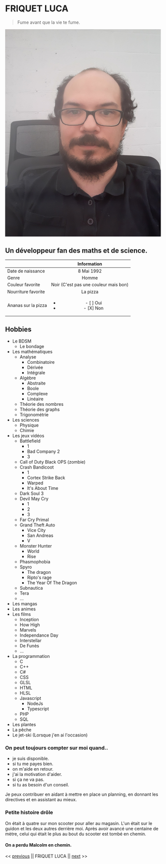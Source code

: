 # FRIQUET LUCA

> Fume avant que la vie te fume.

![Profile picture](Images/friquet_luca.jpg)

## Un développeur fan des maths et de science.

|  | Information |
|:------------|:------------:|
| Date de naissance | 8 Mai 1992 |
| Genre             | Homme      |
| Couleur favorite | Noir (C'est pas une couleur mais bon) |
| Nourriture favorite | La pizza |
| Ananas sur la pizza |  <ul><li>- [ ] Oui</li><li>- [X] Non</li></ul> |

## Hobbies

- Le BDSM
    - Le bondage
- Les mathématiques
    - Analyse
        - Combinatoire
        - Dérivée
        - Intégrale
    - Algèbre
        - Abstraite
        - Boole
        - Complexe
        - Linéaire
    - Théorie des nombres
    - Théorie des graphs
    - Trigonométrie
- Les sciences
    - Physique
    - Chimie
- Les jeux vidéos
    - Battlefield
        - 1
        - Bad Company 2
        - 3
    - Call of Duty Black OPS (zombie)
    - Crash Bandicoot
        - 1
        - Cortex Strike Back
        - Warped
        - It's About Time
    - Dark Soul 3
    - Devil May Cry
        - 1
        - 2
        - 3
    - Far Cry Primal
    - Grand Theft Auto
        - Vice City
        - San Andreas
        - V
    - Monster Hunter
        - World
        - Rise
    - Phasmophobia
    - Spyro
        - The dragon
        - Ripto's rage
        - The Year Of The Dragon
    - Subnautica
    - Tera
    - ...
- Les mangas
- Les animes
- Les films
    - Inception
    - How High
    - Marvels
    - Independance Day
    - Interstellar
    - De Funès
    - ...
- La programmation
    - C
    - C++
    - C#
    - CSS
    - GLSL
    - HTML
    - HLSL
    - Javascript
        - NodeJs
        - Typescript
    - PHP
    - SQL
- Les plantes
- La pêche
- Le jet-ski (Lorsque j'en ai l'occasion)

### On peut toujours compter sur moi quand..
- je suis disponible.
- si tu me payes bien.
- on m'aide en retour.
- j'ai la motivation d'aider.
- si ça ne va pas.
- si tu as besoin d'un conseil.

Je peux contribuer en aidant à mettre en place un planning, en donnant les directives et en assistant au mieux.

### Petite histoire drôle
On était à quatre sur mon scooter pour aller au magasin. L'un était sur le guidon et les deux autres derrière moi. Après avoir avancé une centaine de mètre, celui qui était le plus au bout du scooter est tombé en chemin.

#### On a perdu Malcolm en chemin.

<< [previous]() || FRIQUET LUCA || [next]() >>